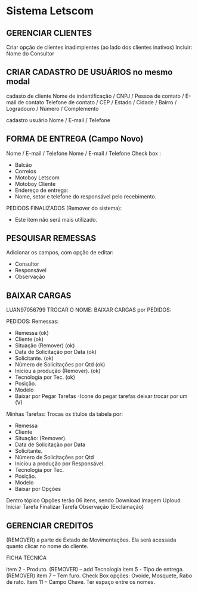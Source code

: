 # Sistema Letscom

## GERENCIAR CLIENTES

Criar opção de clientes inadimplentes (ao lado dos clientes inativos)
Incluir: Nome do Consultor

## CRIAR CADASTRO DE USUÁRIOS no mesmo modal

  cadasto de cliente
    Nome de indentificação / CNPJ / Pessoa de contato / E-mail de contato
    Telefone de contato / CEP / Estado / Cidade / Bairro / Logradouro / Número / Complemento
  
  cadastro usuário
    Nome / E-mail / Telefone

## FORMA DE ENTREGA (Campo Novo)

Nome / E-mail / Telefone
Nome / E-mail / Telefone
Check box :

- Balcão  
- Correios
- Motoboy Letscom
- Motoboy Cliente
- Endereço de entrega:
- Nome, setor e telefone do responsável pelo recebimento.

PEDIDOS FINALIZADOS (Remover do sistema):

- Este item não será mais utilizado.

## PESQUISAR REMESSAS

Adicionar os campos, com opção de editar:

- Consultor
- Responsável
- Observação

## BAIXAR CARGAS

LUAN97056799
TROCAR O NOME:  BAIXAR CARGAS por PEDIDOS:

PEDIDOS:
Remessas:

- Remessa (ok)
- Cliente (ok)
- Situação (Remover) (ok)
- Data de Solicitação por Data (ok)
- Solicitante. (ok)
- Número de Solicitações por Qtd (ok)
- Iniciou a produção (Remover). (ok)
- Tecnologia por Tec. (ok)
- Posição.
- Modelo
- Baixar por Pegar Tarefas
-Icone do pegar tarefas deixar trocar por um (V)

Minhas Tarefas:
Trocas os títulos da tabela por:

- Remessa
- Cliente
- Situação: (Remover).
- Data de Solicitação por Data
- Solicitante.
- Número de Solicitações por Qtd
- Iniciou a produção por Responsável.
- Tecnologia por Tec.
- Posição.
- Modelo
- Baixar por Opções

Dentro tópico Opções terão 06 itens, sendo
Download
Imagem
Uploud
 Iniciar Tarefa
Finalizar Tarefa
Observação (Exclamação)

## GERENCIAR CREDITOS

(REMOVER) a parte de Extado de Movimentações. Ela será acessada quanto clicar no nome do cliente.

FICHA TECNICA

item 2 - Produto. (REMOVER) – add Tecnologia
item 5 - Tipo de entrega. (REMOVER)
item 7 – Tem furo. Check Box opções:  Ovoide, Mosquete,
Rabo de rato.
Item 11 – Campo Chave. Ter espaço entre os nomes.
